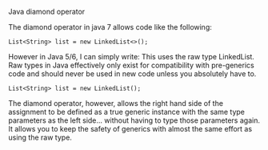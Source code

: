 Java diamond operator

The diamond operator in java 7 allows code like the following:
```
List<String> list = new LinkedList<>();
```
However in Java 5/6, I can simply write:
This uses the raw type LinkedList. Raw types in Java effectively only exist for compatibility with pre-generics code and should never be used in new code unless you absolutely have to.
```
List<String> list = new LinkedList();
```
The diamond operator, however, allows the right hand side of the assignment to be defined as a true generic instance with the same type parameters as the left side... without having to type those parameters again. It allows you to keep the safety of generics with almost the same effort as using the raw type.